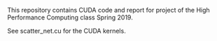 This repository contains CUDA code and report for project of the High Performance Computing class Spring 2019. 

See scatter_net.cu for the CUDA kernels.
